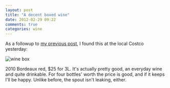 ```yaml
---
layout: post
title: "A decent boxed wine"
date: 2012-02-29 09:22
comments: true
categories: wine
---
```


As a followup to [my previous post](http://fnord.phfactor.net/2011/10/15/decent-wine-in-a-bag/), 
I found this at the local Costco yesterday:

![wine box](http://fnord.phfactor.net/wp-content/uploads/2012/02/29/IMG_0458.jpg)

2010 Bordeaux red, $25 for 3L. It's actually pretty good, an everyday wine and quite drinkable. 
For four bottles' worth the price is good, and if it keeps I'll be happy. Unlike before, the spout
isn't leaking, either.
